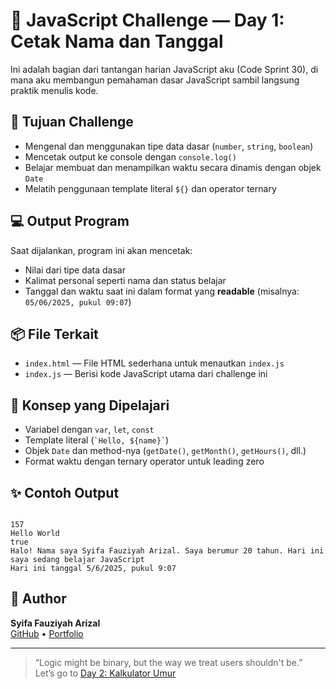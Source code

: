 # 🧪 JavaScript Challenge — Day 1: Cetak Nama dan Tanggal

Ini adalah bagian dari tantangan harian JavaScript aku (Code Sprint 30), di mana aku membangun pemahaman dasar JavaScript sambil langsung praktik menulis kode.

## 🎯 Tujuan Challenge

- Mengenal dan menggunakan tipe data dasar (`number`, `string`, `boolean`)
- Mencetak output ke console dengan `console.log()`
- Belajar membuat dan menampilkan waktu secara dinamis dengan objek `Date`
- Melatih penggunaan template literal `${}` dan operator ternary

## 💻 Output Program

Saat dijalankan, program ini akan mencetak:
- Nilai dari tipe data dasar
- Kalimat personal seperti nama dan status belajar
- Tanggal dan waktu saat ini dalam format yang **readable** (misalnya: `05/06/2025, pukul 09:07`)

## 📦 File Terkait

- `index.html` — File HTML sederhana untuk menautkan `index.js`
- `index.js` — Berisi kode JavaScript utama dari challenge ini

## 🧠 Konsep yang Dipelajari

- Variabel dengan `var`, `let`, `const`
- Template literal (`` `Hello, ${name}` ``)
- Objek `Date` dan method-nya (`getDate()`, `getMonth()`, `getHours()`, dll.)
- Format waktu dengan ternary operator untuk leading zero

## ✨ Contoh Output

<pre><code>
157
Hello World
true
Halo! Nama saya Syifa Fauziyah Arizal. Saya berumur 20 tahun. Hari ini saya sedang belajar JavaScript
Hari ini tanggal 5/6/2025, pukul 9:07
</code></pre>

## 📌 Author
  
**Syifa Fauziyah Arizal**  
[GitHub](https://github.com/syfaarizal) • [Portfolio](https://syfaarizal.github.io/sicoder-main-portfolio/)

---

> “Logic might be binary, but the way we treat users shouldn't be.”  
> Let’s go to [Day 2: Kalkulator Umur](https://github.com/syfaarizal/js-age-calculator)